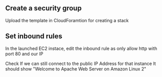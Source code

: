 ## Create a security group

Upload the template in CloudForamtion for creating a stack

## Set inbound rules

In the launched EC2 instace, edit the inbound rule 
as only allow http with port 80 and our IP

Check If we can still connect to the public IP Address for that instance
It should show "Welcome to Apache Web Server on Amazon Linux 2"